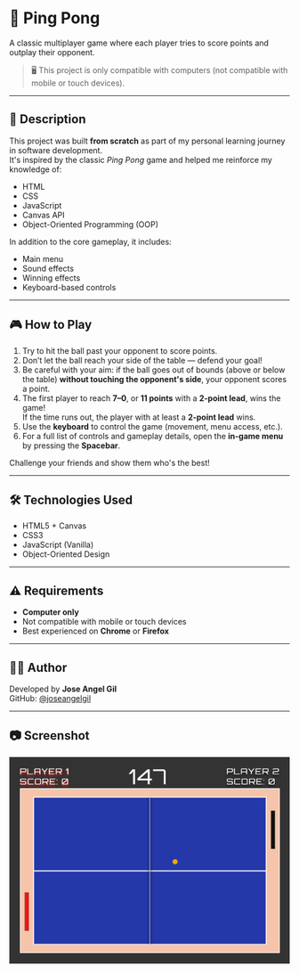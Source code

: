 # 🏓 Ping Pong

A classic multiplayer game where each player tries to score points and outplay their opponent.
> 🖥️ This project is only compatible with computers (not compatible with mobile or touch devices).

---

## 🎯 Description

This project was built **from scratch** as part of my personal learning journey in software development.  
It's inspired by the classic *Ping Pong* game and helped me reinforce my knowledge of:

- HTML
- CSS
- JavaScript
- Canvas API
- Object-Oriented Programming (OOP)

In addition to the core gameplay, it includes:

- Main menu
- Sound effects
- Winning effects
- Keyboard-based controls

---

## 🎮 How to Play

1. Try to hit the ball past your opponent to score points.
2. Don’t let the ball reach your side of the table — defend your goal!
3. Be careful with your aim: if the ball goes out of bounds (above or below the table) **without touching the opponent's side**, your opponent scores a point.
4. The first player to reach **7–0**, or **11 points** with a **2-point lead**, wins the game!  
   If the time runs out, the player with at least a **2-point lead** wins.
5. Use the **keyboard** to control the game (movement, menu access, etc.).
6. For a full list of controls and gameplay details, open the **in-game menu** by pressing the **Spacebar**.

Challenge your friends and show them who's the best!

---

## 🛠️ Technologies Used

- HTML5 + Canvas
- CSS3
- JavaScript (Vanilla)
- Object-Oriented Design

---

## ⚠️ Requirements

- **Computer only**
- Not compatible with mobile or touch devices
- Best experienced on **Chrome** or **Firefox**

---

## 👨‍💻 Author

Developed by **Jose Angel Gil**  
GitHub: [@joseangelgil](https://github.com/joseangelgil)

---

## 📷 Screenshot

![Gameplay screenshot](img/screenshot.png)
